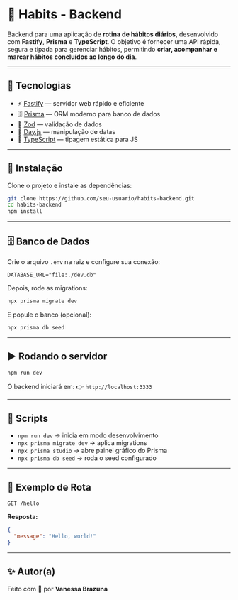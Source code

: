 # 🧩 Habits - Backend

Backend para uma aplicação de **rotina de hábitos diários**, desenvolvido com **Fastify**, **Prisma** e **TypeScript**.
O objetivo é fornecer uma API rápida, segura e tipada para gerenciar hábitos, permitindo **criar, acompanhar e marcar hábitos concluídos ao longo do dia**.

---

## 🚀 Tecnologias

* ⚡ [Fastify](https://fastify.dev/) — servidor web rápido e eficiente
* 🗄️ [Prisma](https://www.prisma.io/) — ORM moderno para banco de dados
* 🔐 [Zod](https://zod.dev/) — validação de dados
* 📅 [Day.js](https://day.js.org/) — manipulação de datas
* 📘 [TypeScript](https://www.typescriptlang.org/) — tipagem estática para JS

---

## 🔧 Instalação

Clone o projeto e instale as dependências:

```bash
git clone https://github.com/seu-usuario/habits-backend.git
cd habits-backend
npm install
```

---

## 🗄️ Banco de Dados

Crie o arquivo `.env` na raiz e configure sua conexão:

```env
DATABASE_URL="file:./dev.db"
```

Depois, rode as migrations:

```bash
npx prisma migrate dev
```

E popule o banco (opcional):

```bash
npx prisma db seed
```

---

## ▶️ Rodando o servidor

```bash
npm run dev
```

O backend iniciará em:
👉 `http://localhost:3333`

---

## 📜 Scripts

* `npm run dev` → inicia em modo desenvolvimento
* `npx prisma migrate dev` → aplica migrations
* `npx prisma studio` → abre painel gráfico do Prisma
* `npx prisma db seed` → roda o seed configurado

---

## 📌 Exemplo de Rota

```http
GET /hello
```

**Resposta:**

```json
{
  "message": "Hello, world!"
}
```

---

## ✨ Autor(a)

Feito com 💜 por **Vanessa Brazuna**
